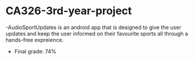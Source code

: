 # CA326-3rd-year-project
-AudioSportUpdates is an android app that is designed to give the user updates and keep the user informed on their favourite sports all through a hands-free expreience.

- Final grade: 74%

